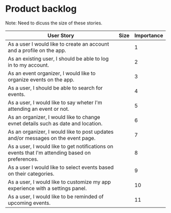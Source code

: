 # Product backlog

Note: Need to dicuss the size of these stories.

| User Story                                                                       | Size | Importance |
| -------------------------------------------------------------------------------- | ---- | ---------- |
| As a user I would like to create an account and a profile on the app.            |      | 1          |
| As an existing user, I should be able to log in to my account.                   |      | 2          |
| As an event organizer, I would like to organize events on the app.               |      | 3          |
| As a user, I should be able to search for events.                                |      | 4          |
| As a user, I would like to say wheter I'm attending an event or not.             |      | 5          |
| As an organizer, I would like to change evnet details such as date and location. |      | 6          |
| As an organizer, I would like to post updates and/or messages on the event page. |      | 7          |
| As a user, I would like to get notifications on events that I'm attending based on preferences. |  | 8 |
| As a user I would like to select events based on their categories. |  | 9 |
| As a user, I would like to customize my app experience with a settings panel. |  | 10 |
| As a user, I would like to be reminded of upcoming events. |  | 11 |
